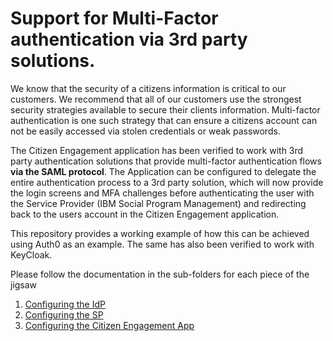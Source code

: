 # Support for Multi-Factor authentication via 3rd party solutions.
We know that the security of a citizens information is critical to our customers. We recommend that all of our customers use the strongest security strategies available to secure their clients information. Multi-factor authentication is one such strategy that can ensure a citizens account can not be easily accessed via stolen credentials or weak passwords.

The Citizen Engagement application has been verified to work with 3rd party authentication solutions that provide multi-factor authentication flows **via the SAML protocol**. The Application can be configured to delegate the entire authentication process to a 3rd party solution, which will now provide the login screens and MFA challenges before authenticating the user with the Service Provider (IBM Social Program Management) and redirecting back to the users account in the Citizen Engagement application.

This repository provides a working example of how this can be achieved using Auth0 as an example. The same has also been verified to work with KeyCloak.

Please follow the documentation in the sub-folders for each piece of the jigsaw
 1. [Configuring the IdP](https://github.ibm.com/WH-GovSPM/spm-webapps-customssomfa/tree/master/identity-provider/Auth0)
 2. [Configuring the SP](https://github.ibm.com/WH-GovSPM/spm-webapps-customssomfa/tree/master/service-provider/WebSphere_traditional)
 3. [Configuring the Citizen Engagement App](https://github.ibm.com/WH-GovSPM/spm-webapps-customssomfa/tree/master/universal-access-custom/explicitSSOLoginRedirection)
